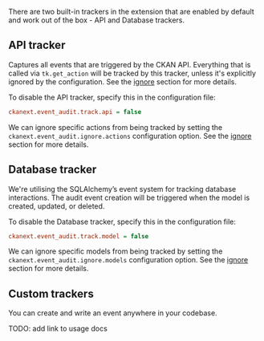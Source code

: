 There are two built-in trackers in the extension that are enabled by default and work out of the box - API and Database trackers.

## API tracker

Captures all events that are triggered by the CKAN API. Everything that is called via `tk.get_action` will be tracked by this tracker, unless it's explicitly ignored by the configuration. See the [ignore](ignore.md) section for more details.

To disable the API tracker, specify this in the configuration file:

```ini
ckanext.event_audit.track.api = false
```

We can ignore specific actions from being tracked by setting the `ckanext.event_audit.ignore.actions` configuration option. See the [ignore](ignore.md) section for more details.

## Database tracker

We're utilising the SQLAlchemy’s event system for tracking database interactions. The audit event creation will be triggered when the model is created, updated, or deleted.

To disable the Database tracker, specify this in the configuration file:

```ini
ckanext.event_audit.track.model = false
```

We can ignore specific models from being tracked by setting the `ckanext.event_audit.ignore.models` configuration option. See the [ignore](ignore.md) section for more details.

## Custom trackers

You can create and write an event anywhere in your codebase. 

TODO: add link to usage docs
